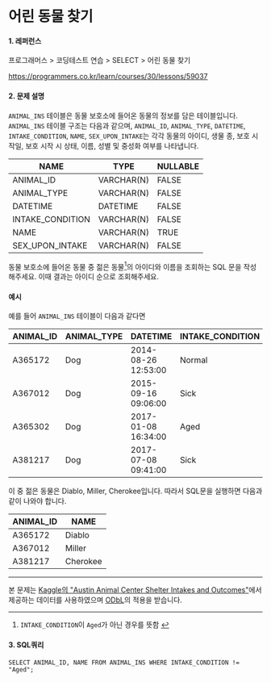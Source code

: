 # 어린 동물 찾기
#### 1. 레퍼런스
프로그래머스 > 코딩테스트 연습 > SELECT > 어린 동물 찾기

https://programmers.co.kr/learn/courses/30/lessons/59037

#### 2. 문제 설명
`ANIMAL_INS` 테이블은 동물 보호소에 들어온 동물의 정보를 담은 테이블입니다. `ANIMAL_INS` 테이블 구조는 다음과 같으며,
 `ANIMAL_ID`, `ANIMAL_TYPE`, `DATETIME`, `INTAKE_CONDITION`, `NAME`, `SEX_UPON_INTAKE`는 각각 
 동물의 아이디, 생물 종, 보호 시작일, 보호 시작 시 상태, 이름, 성별 및 중성화 여부를 나타냅니다.

| NAME | TYPE | NULLABLE |  
| --- | --- | --- |  
| ANIMAL_ID | VARCHAR(N) | FALSE |  
| ANIMAL_TYPE | VARCHAR(N) | FALSE |  
| DATETIME | DATETIME | FALSE |
| INTAKE_CONDITION | VARCHAR(N) | FALSE |
| NAME | VARCHAR(N) | TRUE |
| SEX_UPON_INTAKE | VARCHAR(N) | FALSE |

<span id="back1"></span>
동물 보호소에 들어온 동물 중 젊은 동물[<sup>1</sup>](#1)의 아이디와 이름을 조회하는 SQL 문을 작성해주세요. 이때 결과는 아이디 순으로 조회해주세요.

#### 예시
예를 들어 `ANIMAL_INS` 테이블이 다음과 같다면

| ANIMAL_ID | ANIMAL_TYPE | DATETIME | INTAKE_CONDITION | NAME | SEX_UPON_INTAKE |
|---|---|---|---|---|---|
|  A365172 | Dog | 2014-08-26 12:53:00 | Normal | Diablo | Neutered Male | 
|  A367012 | Dog | 2015-09-16 09:06:00 | Sick | Miller | Neutered Male | 
|  A365302 | Dog | 2017-01-08 16:34:00 | Aged | Minnie | Spayed Female | 
|  A381217 | Dog | 2017-07-08 09:41:00 | Sick | Cherokee | Neutered Male | 

이 중 젊은 동물은 Diablo, Miller, Cherokee입니다. 따라서 SQL문을 실행하면 다음과 같이 나와야 합니다.

| ANIMAL_ID	| NAME | 
|---|---|
| A365172 | Diablo |
| A367012 | Miller |
| A381217 | Cherokee | 

---
본 문제는 [Kaggle의 "Austin Animal Center Shelter Intakes and Outcomes"](https://www.kaggle.com/aaronschlegel/austin-animal-center-shelter-intakes-and-outcomes)에서 제공하는 데이터를 사용하였으며 [ODbL](https://opendatacommons.org/licenses/odbl/1.0/)의 적용을 받습니다.

---
<span id="1"></span>
1. `INTAKE_CONDITION`이 `Aged`가 아닌 경우를 뜻함 [↩](#back1)

#### 3. SQL쿼리
```mysql
SELECT ANIMAL_ID, NAME FROM ANIMAL_INS WHERE INTAKE_CONDITION != "Aged";
```



